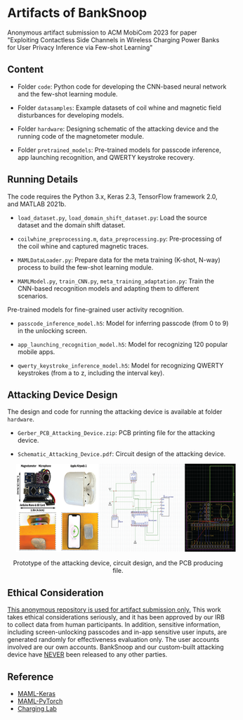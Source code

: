 # Artifacts of BankSnoop
Anonymous artifact submission to ACM MobiCom 2023 for paper "Exploiting Contactless Side Channels in Wireless Charging Power Banks for User Privacy Inference via Few-shot Learning"

## Content

* Folder `code`: Python code for developing the CNN-based neural network and the few-shot learning module.

* Folder `datasamples`: Example datasets of coil whine and magnetic field disturbances for developing models.

* Folder `hardware`: Designing schematic of the attacking device and the running code of the magnetometer module.

* Folder `pretrained_models`: Pre-trained models for passcode inference, app launching recognition, and QWERTY keystroke recovery.

## Running Details
The code requires the Python 3.x, Keras 2.3, TensorFlow framework 2.0, and MATLAB 2021b.

* `load_dataset.py`, `load_domain_shift_dataset.py`: Load the source dataset and the domain shift dataset.

* `coilwhine_preprocessing.m`, `data_preprocessing.py`: Pre-processing of the coil whine and captured magnetic traces.

* `MAMLDataLoader.py`: Prepare data for the meta training (K-shot, N-way) process to build the few-shot learning module.

* `MAMLModel.py`, `train_CNN.py`, `meta_training_adaptation.py`: Train the CNN-based recognition models and adapting them to different scenarios.

Pre-trained models for fine-grained user activity recognition.

* `passcode_inference_model.h5`: Model for inferring passcode (from 0 to 9) in the unlocking screen.

* `app_launching_recognition_model.h5`: Model for recognizing 120 popular mobile apps.

* `qwerty_keystroke_inference_model.h5`: Model for recognizing QWERTY keystrokes (from a to z, including the interval key).

## Attacking Device Design

The design and code for running the attacking device is available at folder `hardware`.

* `Gerber_PCB_Attacking_Device.zip`: PCB printing file for the attacking device.

* `Schematic_Attacking_Device.pdf`: Circuit design of the attacking device.

<p align="center">
     <img src="./figures/attacking_device.png" width = "500" height = "200" hspace="20"/>
</p>
<p align="center">
Prototype of the attacking device, circuit design, and the PCB producing file.
</p>

## Ethical Consideration

<ins>This anonymous repository is used for artifact submission only.</ins> This work takes ethical considerations seriously, and it has been approved by our IRB to collect data from human participants.
In addition, sensitive information, including screen-unlocking passcodes and in-app sensitive user inputs, are generated randomly for effectiveness evaluation only.
The user accounts involved are our own accounts.
BankSnoop and our custom-built attacking device have <ins>NEVER</ins> been released to any other parties.

## Reference

* [MAML-Keras](https://github.com/Runist/MAML-keras)
* [MAML-PyTorch](https://github.com/dragen1860/MAML-Pytorch)
* [Charging Lab](https://www.chargerlab.com/)
